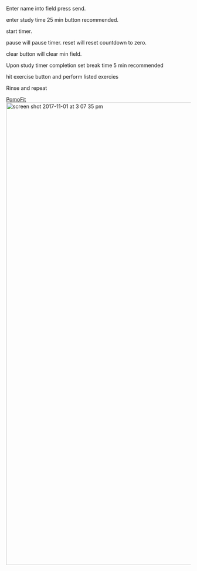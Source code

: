 Enter name into field press send.

enter study time 25 min button recommended.

start timer.

pause will pause timer.  reset will reset countdown to zero.

clear button will clear min field.

Upon study timer completion set break time 5 min recommended

hit exercise button and perform listed exercies

Rinse and repeat

[PomoFit](male-color.surge.sh)
<img width="1261" alt="screen shot 2017-11-01 at 3 07 35 pm" src="https://user-images.githubusercontent.com/30733822/32298097-e2e85e62-bf16-11e7-8f9e-db1fb949c516.png">
